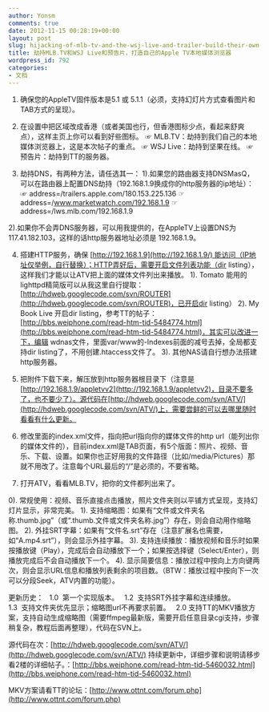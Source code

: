 ```yaml
---
author: Yonsm
comments: true
date: 2012-11-15 00:28:19+00:00
layout: post
slug: hijacking-of-mlb-tv-and-the-wsj-live-and-trailer-build-their-own-apple-tv-local-media-browser
title: 劫持MLB.TV和WSJ Live和预告片，打造自己的Apple TV本地媒体浏览器
wordpress_id: 792
categories:
- 文档
---
```


1. 确保您的AppleTV固件版本是5.1 或 5.1.1（必须，支持幻灯片方式查看图片和TAB方式的呈现）。

2. 在设置中把区域改成香港（或者美国也行，但香港图标少点，看起来舒爽点），这样主页上你可以看到好些图标。
☞ MLB.TV：劫持到我们自己的本地媒体浏览器上，这是本次帖子的重点。
☞ WSJ Live：劫持到坚果在线。
☞ 预告片：劫持到TT的服务器。

3. 劫持DNS，有两种方法，请任选其一：
1).如果您的路由器支持DNSMasQ，可以在路由器上配置DNS劫持（192.168.1.9换成你的http服务器的ip地址）：
☞ address=/trailers.apple.com/180.153.225.136
☞ address=/www.marketwatch.com/192.168.1.9
☞ address=/lws.mlb.com/192.168.1.9

2).如果你不会弄DNS服务器，可以用我提供的，在AppleTV上设置DNS为117.41.182.103，这样的话http服务器地址必须是 192.168.1.9。
<!-- more -->
4. 搭建HTTP服务，确保 [http://192.168.1.9](http://192.168.1.9/) 能访问（IP地址仅举例，自行替换）；HTTP弄好后，需要开启文件列表功能（dir listing），这样我们才能以让ATV把上面的媒体文件列出来播放。
1). Tomato 能用的lighttpd精简版可以从我这里自行提取：[http://hdweb.googlecode.com/svn/ROUTER](http://hdweb.googlecode.com/svn/ROUTER)，已开启dir listing）
2). My Book Live 开启dir listing，参考TT的帖子：[http://bbs.weiphone.com/read-htm-tid-5484774.html](http://bbs.weiphone.com/read-htm-tid-5484774.html)，其实可以改进一下，编辑 wdnas文件，里面var/www的-Indexes前面的减号去掉，全局都支持dir listing了，不用创建.htaccess文件了。
3). 其他NAS请自行想办法搭建http服务器。

5. 把附件下载下来，解压放到http服务器根目录下（注意是[http://192.168.1.9/appletvv2](http://192.168.1.9/appletvv2)，目录不要多了，也不要少了）。源代码在[http://hdweb.googlecode.com/svn/ATV/](http://hdweb.googlecode.com/svn/ATV/)上，需要尝鲜的可以去哪里随时看看有什么更新。

6. 修改里面的index.xml文件，指向把url指向你的媒体文件的http url（能列出你的媒体文件的），目前index.xml是TAB页面，有5个版面：照片、视频、音乐、下载、设置。如果你也正好用我的文件路径（比如/media/Pictures）那就不用改了。注意每个URL最后的“/”是必须的，不要省略。

7. 打开ATV，看看MLB.TV，把你的文件都列出来了。

0). 常规使用：视频、音乐直接点击播放，照片文件夹则以平铺方式呈现，支持幻灯片显示，非常完美。
1). 支持缩略图：如果有“文件或文件夹名称.thumb.jpg”（或“.thumb.文件或文件夹名称.jpg”）存在，则会自动用作缩略图。
2). 外挂SRT字幕：如果有“文件名.srt”存在（注意扩展名也需要，如“A.mp4.srt”），则会显示外挂字幕。
3). 支持连续播放：播放视频和音乐时如果按播放键（Play），完成后会自动播放下一个；如果按选择键（Select/Enter），则播放完成后不会自动播放下一个。
4). 显示简要信息：播放过程中按向上方向键两次，则会显示URL信息和播放列表剩余的项目数。（BTW：播放过程中按向下一次可以分段Seek，ATV内置的功能）。

 

更新历史：
  1.0  第一个实现版本。
  1.2  支持SRT外挂字幕和连续播放。
  1.3  支持文件夹优先显示；缩略图url不再要求前置。
  2.0 支持TT的MKV播放方案，支持自动生成缩略图（需要ffmpeg最新版，需要开启任意目录cgi支持，步骤稍复杂，教程后面再整理），代码在SVN上。

 

源代码在次：[http://hdweb.googlecode.com/svn/ATV/](http://hdweb.googlecode.com/svn/ATV/)
持续更新中，详细步骤和说明请移步看2楼的详细帖子。：[http://bbs.weiphone.com/read-htm-tid-5460032.html](http://bbs.weiphone.com/read-htm-tid-5460032.html)

MKV方案请看TT的论坛：[http://www.ottnt.com/forum.php](http://www.ottnt.com/forum.php)

 
